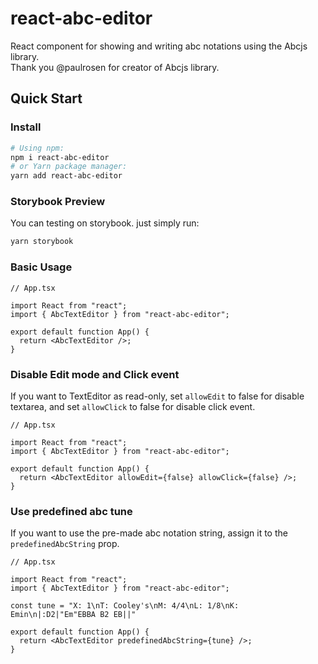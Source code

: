 # react-abc-editor

React component for showing and writing abc notations using the Abcjs library.<br>
Thank you @paulrosen for creator of Abcjs library.

## Quick Start

### Install

```bash
# Using npm:
npm i react-abc-editor
# or Yarn package manager:
yarn add react-abc-editor
```

### Storybook Preview

You can testing on storybook. just simply run:

```bash
yarn storybook
```

### Basic Usage

```tsx
// App.tsx

import React from "react";
import { AbcTextEditor } from "react-abc-editor";

export default function App() {
  return <AbcTextEditor />;
}
```

### Disable Edit mode and Click event

If you want to TextEditor as read-only, set `allowEdit` to false for disable textarea, and set `allowClick` to false for disable click event.

```tsx
// App.tsx

import React from "react";
import { AbcTextEditor } from "react-abc-editor";

export default function App() {
  return <AbcTextEditor allowEdit={false} allowClick={false} />;
}
```

### Use predefined abc tune

If you want to use the pre-made abc notation string, assign it to the `predefinedAbcString` prop.

```tsx
// App.tsx

import React from "react";
import { AbcTextEditor } from "react-abc-editor";

const tune = "X: 1\nT: Cooley's\nM: 4/4\nL: 1/8\nK: Emin\n|:D2|"Em"EBBA B2 EB||"

export default function App() {
  return <AbcTextEditor predefinedAbcString={tune} />;
}
```
